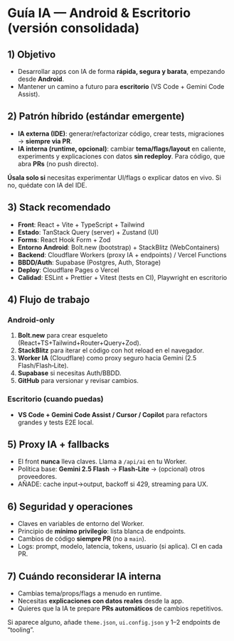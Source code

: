 # Guía IA — Android & Escritorio (versión consolidada)

## 1) Objetivo
- Desarrollar apps con IA de forma **rápida, segura y barata**, empezando desde **Android**.
- Mantener un camino a futuro para **escritorio** (VS Code + Gemini Code Assist).

## 2) Patrón híbrido (estándar emergente)
- **IA externa (IDE)**: generar/refactorizar código, crear tests, migraciones → **siempre via PR**.
- **IA interna (runtime, opcional)**: cambiar **tema/flags/layout** en caliente, experiments y explicaciones con datos **sin redeploy**. Para código, que abra **PRs** (no push directo).

**Úsala solo si** necesitas experimentar UI/flags o explicar datos en vivo. Si no, quédate con IA del IDE.

## 3) Stack recomendado
- **Front**: React + Vite + TypeScript + Tailwind
- **Estado**: TanStack Query (server) + Zustand (UI)
- **Forms**: React Hook Form + Zod
- **Entorno Android**: Bolt.new (bootstrap) + StackBlitz (WebContainers)
- **Backend**: Cloudflare Workers (proxy IA + endpoints) / Vercel Functions
- **BBDD/Auth**: Supabase (Postgres, Auth, Storage)
- **Deploy**: Cloudflare Pages o Vercel
- **Calidad**: ESLint + Prettier + Vitest (tests en CI), Playwright en escritorio

## 4) Flujo de trabajo
### Android-only
1. **Bolt.new** para crear esqueleto (React+TS+Tailwind+Router+Query+Zod).
2. **StackBlitz** para iterar el código con hot reload en el navegador.
3. **Worker IA** (Cloudflare) como proxy seguro hacia Gemini (2.5 Flash/Flash‑Lite).
4. **Supabase** si necesitas Auth/BBDD. 
5. **GitHub** para versionar y revisar cambios.

### Escritorio (cuando puedas)
- **VS Code + Gemini Code Assist / Cursor / Copilot** para refactors grandes y tests E2E local.

## 5) Proxy IA + fallbacks
- El front **nunca** lleva claves. Llama a `/api/ai` en tu Worker.
- Política base: **Gemini 2.5 Flash** → **Flash‑Lite** → (opcional) otros proveedores.
- AÑADE: cache input→output, backoff si 429, streaming para UX.

## 6) Seguridad y operaciones
- Claves en variables de entorno del Worker.
- Principio de **mínimo privilegio**: lista blanca de endpoints.
- Cambios de código **siempre PR** (no a `main`).
- Logs: prompt, modelo, latencia, tokens, usuario (si aplica). CI en cada PR.

## 7) Cuándo reconsiderar IA interna
- Cambias tema/props/flags a menudo en runtime.
- Necesitas **explicaciones con datos reales** desde la app.
- Quieres que la IA te prepare **PRs automáticos** de cambios repetitivos.

Si aparece alguno, añade `theme.json`, `ui.config.json` y 1–2 endpoints de “tooling”.
